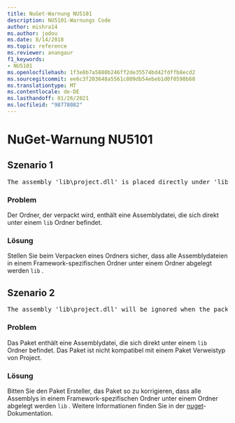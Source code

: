```yaml
---
title: NuGet-Warnung NU5101
description: NU5101-Warnungs Code
author: mishra14
ms.author: jodou
ms.date: 8/14/2018
ms.topic: reference
ms.reviewer: anangaur
f1_keywords:
- NU5101
ms.openlocfilehash: 1f3e8b7a5880b246ff2de35574bd42fdffb8ecd2
ms.sourcegitcommit: ee6c3f203648a5561c809db54ebeb1d0f0598b68
ms.translationtype: MT
ms.contentlocale: de-DE
ms.lasthandoff: 01/26/2021
ms.locfileid: "98778082"
---
```

# <a name="nuget-warning-nu5101"></a>NuGet-Warnung NU5101

## <a name="scenario-1"></a>Szenario 1
<pre>The assembly 'lib\project.dll' is placed directly under 'lib' folder. It is recommended that assemblies be placed inside a framework-specific folder. Move it into a framework-specific folder.</pre>

### <a name="issue"></a>Problem

Der Ordner, der verpackt wird, enthält eine Assemblydatei, die sich direkt unter einem `lib` Ordner befindet.


### <a name="solution"></a>Lösung

Stellen Sie beim Verpacken eines Ordners sicher, dass alle Assemblydateien in einem Framework-spezifischen Ordner unter einem Ordner abgelegt werden `lib` .


## <a name="scenario-2"></a>Szenario 2
<pre>The assembly 'lib\project.dll' will be ignored when the package is installed after the migration.</pre>

### <a name="issue"></a>Problem

Das Paket enthält eine Assemblydatei, die sich direkt unter einem `lib` Ordner befindet. Das Paket ist nicht kompatibel mit einem Paket Verweistyp von Project.


### <a name="solution"></a>Lösung

Bitten Sie den Paket Ersteller, das Paket so zu korrigieren, dass alle Assemblys in einem Framework-spezifischen Ordner unter einem Ordner abgelegt werden `lib` . Weitere Informationen finden Sie in der [nuget](../../consume-packages/migrate-packages-config-to-package-reference.md)-Dokumentation.
